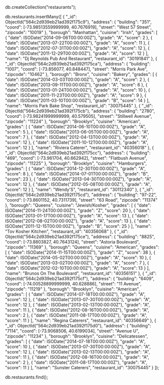 db.createCollection("restaurants");

db.restaurants.insertMany([
  {
    "_id": ObjectId("564c2d939eb21ad392f175c9"),
    "address": {
      "building": "351",
      "coord": [-73.98513559999999, 40.7676919],
      "street": "West 57 Street",
      "zipcode": "10019"
    },
    "borough": "Manhattan",
    "cuisine": "Irish",
    "grades": [
      { "date": ISODate("2014-09-06T00:00:00Z"), "grade": "A", "score": 2 },
      { "date": ISODate("2013-07-22T00:00:00Z"), "grade": "A", "score": 11 },
      { "date": ISODate("2012-07-31T00:00:00Z"), "grade": "A", "score": 12 },
      { "date": ISODate("2011-12-29T00:00:00Z"), "grade": "A", "score": 12 }
    ],
    "name": "Dj Reynolds Pub And Restaurant",
    "restaurant_id": "30191841"
  },
  {
    "_id": ObjectId("564c2d939eb21ad392f175ca"),
    "address": {
      "building": "1007",
      "coord": [-73.856077, 40.848447],
      "street": "Morris Park Ave",
      "zipcode": "10462"
    },
    "borough": "Bronx",
    "cuisine": "Bakery",
    "grades": [
      { "date": ISODate("2014-03-03T00:00:00Z"), "grade": "A", "score": 2 },
      { "date": ISODate("2013-09-11T00:00:00Z"), "grade": "A", "score": 6 },
      { "date": ISODate("2013-01-24T00:00:00Z"), "grade": "A", "score": 10 },
      { "date": ISODate("2011-11-23T00:00:00Z"), "grade": "A", "score": 9 },
      { "date": ISODate("2011-03-10T00:00:00Z"), "grade": "B", "score": 14 }
    ],
    "name": "Morris Park Bake Shop",
    "restaurant_id": "30075445"
  },
  {
    "_id": ObjectId("564c2d939eb21ad392f175cb"),
    "address": {
      "building": "2780",
      "coord": [-73.98241999999999, 40.579505],
      "street": "Stillwell Avenue",
      "zipcode": "11224"
    },
    "borough": "Brooklyn",
    "cuisine": "American",
    "grades": [
      { "date": ISODate("2014-06-10T00:00:00Z"), "grade": "A", "score": 5 },
      { "date": ISODate("2013-06-05T00:00:00Z"), "grade": "A", "score": 7 },
      { "date": ISODate("2012-04-13T00:00:00Z"), "grade": "A", "score": 12 },
      { "date": ISODate("2011-10-12T00:00:00Z"), "grade": "A", "score": 12 }
    ],
    "name": "Riviera Caterer",
    "restaurant_id": "40356018"
  },
  {
    "_id": ObjectId("564c2d939eb21ad392f175cc"),
    "address": {
      "building": "469",
      "coord": [-73.961704, 40.662942],
      "street": "Flatbush Avenue",
      "zipcode": "11225"
    },
    "borough": "Brooklyn",
    "cuisine": "Hamburgers",
    "grades": [
      { "date": ISODate("2014-12-30T00:00:00Z"), "grade": "A", "score": 8 },
      { "date": ISODate("2014-07-01T00:00:00Z"), "grade": "B", "score": 23 },
      { "date": ISODate("2013-04-30T00:00:00Z"), "grade": "A", "score": 12 },
      { "date": ISODate("2012-05-08T00:00:00Z"), "grade": "A", "score": 12 }
    ],
    "name": "Wendy'S",
    "restaurant_id": "30112340"
  },
  {
    "_id": ObjectId("564c2d939eb21ad392f175cd"),
    "address": {
      "building": "97-22",
      "coord": [-73.8601152, 40.7311739],
      "street": "63 Road",
      "zipcode": "11374"
    },
    "borough": "Queens",
    "cuisine": "Jewish/Kosher",
    "grades": [
      { "date": ISODate("2014-11-24T00:00:00Z"), "grade": "Z", "score": 20 },
      { "date": ISODate("2013-01-17T00:00:00Z"), "grade": "A", "score": 13 },
      { "date": ISODate("2012-08-02T00:00:00Z"), "grade": "A", "score": 13 },
      { "date": ISODate("2011-12-15T00:00:00Z"), "grade": "B", "score": 25 }
    ],
    "name": "Tov Kosher Kitchen",
    "restaurant_id": "40356068"
  },
  {
    "_id": ObjectId("564c2d939eb21ad392f175ce"),
    "address": {
      "building": "8825",
      "coord": [-73.8803827, 40.7643124],
      "street": "Astoria Boulevard",
      "zipcode": "11369"
    },
    "borough": "Queens",
    "cuisine": "American",
    "grades": [
      { "date": ISODate("2014-11-15T00:00:00Z"), "grade": "Z", "score": 38 },
      { "date": ISODate("2014-05-02T00:00:00Z"), "grade": "A", "score": 10 },
      { "date": ISODate("2013-03-02T00:00:00Z"), "grade": "A", "score": 7 },
      { "date": ISODate("2012-02-10T00:00:00Z"), "grade": "A", "score": 13 }
    ],
    "name": "Brunos On The Boulevard",
    "restaurant_id": "40356151"
  },
  {
    "_id": ObjectId("564c2d939eb21ad392f175cf"),
    "address": {
      "building": "6409",
      "coord": [-74.00528899999999, 40.628886],
      "street": "11 Avenue",
      "zipcode": "11219"
    },
    "borough": "Brooklyn",
    "cuisine": "American",
    "grades": [
      { "date": ISODate("2014-07-18T00:00:00Z"), "grade": "A", "score": 12 },
      { "date": ISODate("2013-07-30T00:00:00Z"), "grade": "A", "score": 12 },
      { "date": ISODate("2013-02-13T00:00:00Z"), "grade": "A", "score": 11 },
      { "date": ISODate("2012-08-16T00:00:00Z"), "grade": "A", "score": 2 },
      { "date": ISODate("2011-08-17T00:00:00Z"), "grade": "A", "score": 11 }
    ],
    "name": "Regina Caterers",
    "restaurant_id": "40356649"
  },
  {
    "_id": ObjectId("564c2d939eb21ad392f175d0"),
    "address": {
      "building": "7114",
      "coord": [-73.9068506, 40.6199034],
      "street": "Avenue U",
      "zipcode": "11234"
    },
    "borough": "Brooklyn",
    "cuisine": "Delicatessen",
    "grades": [
      { "date": ISODate("2014-07-18T00:00:00Z"), "grade": "A", "score": 10 },
      { "date": ISODate("2013-07-30T00:00:00Z"), "grade": "A", "score": 12 },
      { "date": ISODate("2013-02-13T00:00:00Z"), "grade": "A", "score": 11 },
      { "date": ISODate("2012-08-16T00:00:00Z"), "grade": "A", "score": 2 },
      { "date": ISODate("2011-08-17T00:00:00Z"), "grade": "A", "score": 11 }
    ],
    "name": "Sunster Caterers",
    "restaurant_id": "30075445"
  }
]);

db.restaurants.find();